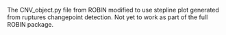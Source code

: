 The CNV_object.py file from ROBIN modified to use stepline plot generated from ruptures changepoint detection.
Not yet to work as part of the full ROBIN package.
